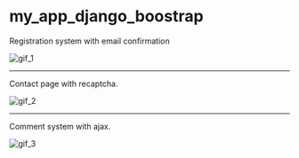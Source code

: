 # my_app_django_boostrap

Registration system with email confirmation

![gif_1](https://thumbs.gfycat.com/OrderlyNarrowDungbeetle-max-14mb.gif)

___________________

Contact page with recaptcha.

![gif_2](https://thumbs.gfycat.com/FixedRareLadybird.gif)

___________________

Comment system with ajax.

![gif_3](https://thumbs.gfycat.com/HarmfulPhonyHuia.gif)



